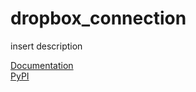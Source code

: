 # dropbox_connection
insert description

[Documentation](https://jameskabbes.github.io/dropbox_connection) <br>
[PyPI](https://pypi.org/project/kabbes-dropbox-connection/)
